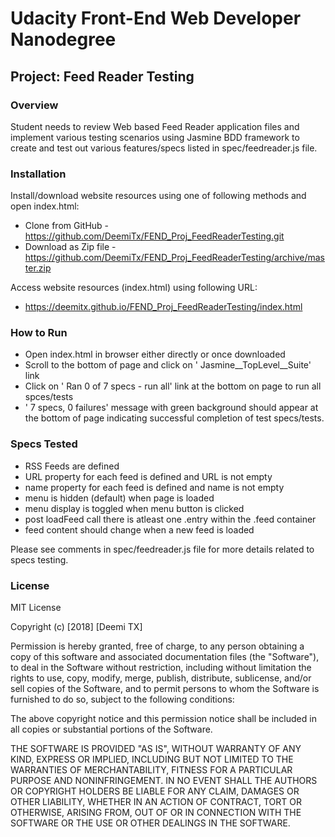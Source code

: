 
# Udacity Front-End Web Developer Nanodegree
## Project: Feed Reader Testing

### Overview
Student needs to review Web based Feed Reader application files and implement various testing scenarios using Jasmine BDD framework to create and test out various features/specs listed in spec/feedreader.js file.


### Installation
Install/download website resources using one of following methods and open index.html:
* Clone from GitHub - https://github.com/DeemiTx/FEND_Proj_FeedReaderTesting.git
* Download as Zip file - https://github.com/DeemiTx/FEND_Proj_FeedReaderTesting/archive/master.zip

Access website resources (index.html) using following URL:
* https://deemitx.github.io/FEND_Proj_FeedReaderTesting/index.html

### How to Run
* Open index.html in browser either directly or once downloaded
* Scroll to the bottom of page and click on ' Jasmine__TopLevel__Suite' link
* Click on ' Ran 0 of 7 specs - run all' link at the bottom on page to run all spces/tests
* ' 7 specs, 0 failures' message with green background should appear at the bottom of page indicating successful completion of test specs/tests.

### Specs Tested

* RSS Feeds are defined
* URL property for each feed is defined and URL is not empty
* name property for each feed is defined and name is not empty
* menu is hidden (default) when page is loaded
* menu display is toggled when menu button <a class=.menu-icon-link> is clicked
* post loadFeed call there is atleast one .entry within the .feed container
* feed content should change when a new feed is loaded

Please see comments in spec/feedreader.js file for more details related to specs testing.


### License
MIT License

Copyright (c) [2018] [Deemi TX]

Permission is hereby granted, free of charge, to any person obtaining a copy
of this software and associated documentation files (the "Software"), to deal
in the Software without restriction, including without limitation the rights
to use, copy, modify, merge, publish, distribute, sublicense, and/or sell
copies of the Software, and to permit persons to whom the Software is
furnished to do so, subject to the following conditions:

The above copyright notice and this permission notice shall be included in all
copies or substantial portions of the Software.

THE SOFTWARE IS PROVIDED "AS IS", WITHOUT WARRANTY OF ANY KIND, EXPRESS OR
IMPLIED, INCLUDING BUT NOT LIMITED TO THE WARRANTIES OF MERCHANTABILITY,
FITNESS FOR A PARTICULAR PURPOSE AND NONINFRINGEMENT. IN NO EVENT SHALL THE
AUTHORS OR COPYRIGHT HOLDERS BE LIABLE FOR ANY CLAIM, DAMAGES OR OTHER
LIABILITY, WHETHER IN AN ACTION OF CONTRACT, TORT OR OTHERWISE, ARISING FROM,
OUT OF OR IN CONNECTION WITH THE SOFTWARE OR THE USE OR OTHER DEALINGS IN THE
SOFTWARE.
